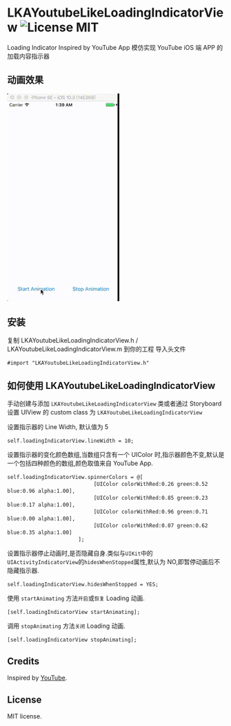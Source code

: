 LKAYoutubeLikeLoadingIndicatorView ![License MIT](https://go-shields.herokuapp.com/license-MIT-blue.png)
========================
Loading Indicator Inspired by YouTube App
模仿实现 YouTube iOS 端 APP 的加载内容指示器


## 动画效果
![Screenshot](https://github.com/lukapool/LKAYoutubeLikeLoadingIndicatorView/blob/master/ScreenShot.gif "Example of LKAYoutubeLikeLoadingIndicatorView")

##  安装

复制 LKAYoutubeLikeLoadingIndicatorView.h / LKAYoutubeLikeLoadingIndicatorView.m 到你的工程
导入头文件
```
#import "LKAYoutubeLikeLoadingIndicatorView.h"
```


## 如何使用 LKAYoutubeLikeLoadingIndicatorView

手动创建与添加 `LKAYoutubeLikeLoadingIndicatorView` 类或者通过 Storyboard 设置 UIView 的 custom class 为 `LKAYoutubeLikeLoadingIndicatorView`

设置指示器的 Line Width, 默认值为 5
```
self.loadingIndicatorView.lineWidth = 10;

```

设置指示器的变化颜色数组,当数组只含有一个 UIColor 时,指示器颜色不变,默认是一个包括四种颜色的数组,颜色取值来自 YouTube App.

```
self.loadingIndicatorView.spinnerColors = @[
                            [UIColor colorWithRed:0.26 green:0.52 blue:0.96 alpha:1.00],
                            [UIColor colorWithRed:0.85 green:0.23 blue:0.17 alpha:1.00],
                            [UIColor colorWithRed:0.96 green:0.71 blue:0.00 alpha:1.00],
                            [UIColor colorWithRed:0.07 green:0.62 blue:0.35 alpha:1.00]
                       ];

```

设置指示器停止动画时,是否隐藏自身.类似与`UIKit`中的 `UIActivityIndicatorView`的`hidesWhenStopped`属性,默认为 NO,即暂停动画后不隐藏指示器.

```
self.loadingIndicatorView.hidesWhenStopped = YES;

```

使用 `startAnimating` 方法`开启`或`恢复` Loading 动画.

```
[self.loadingIndicatorView startAnimating];

```

调用 `stopAnimating` 方法`关闭` Loading 动画.

```
[self.loadingIndicatorView stopAnimating];

```

## Credits

Inspired by [YouTube](https://www.youtube.com).

## License

MIT license.
